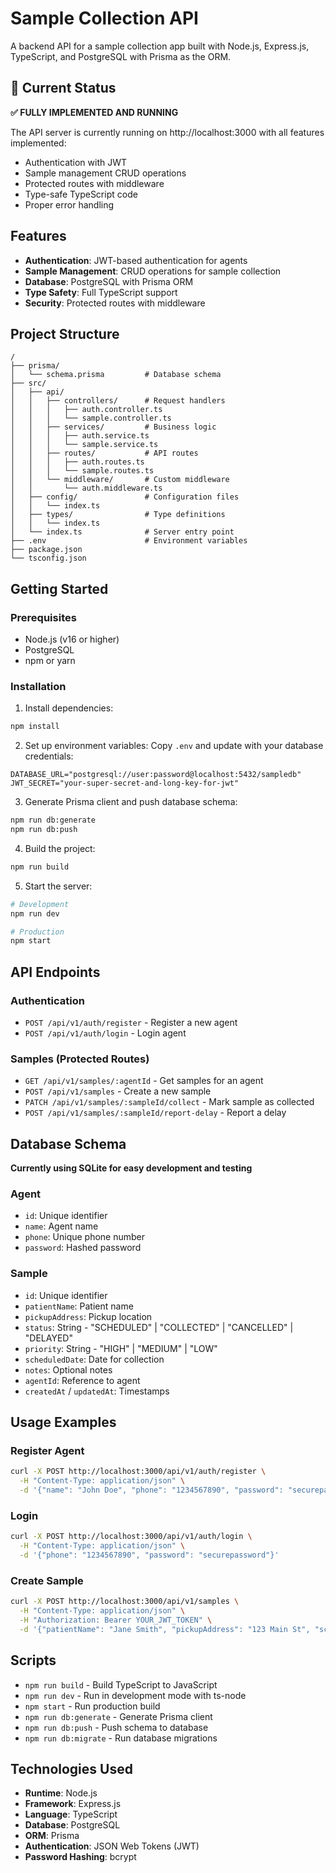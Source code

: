 # Sample Collection API

A backend API for a sample collection app built with Node.js, Express.js, TypeScript, and PostgreSQL with Prisma as the ORM.

## 🚀 Current Status

**✅ FULLY IMPLEMENTED AND RUNNING**

The API server is currently running on http://localhost:3000 with all features implemented:
- Authentication with JWT
- Sample management CRUD operations  
- Protected routes with middleware
- Type-safe TypeScript code
- Proper error handling

## Features

- **Authentication**: JWT-based authentication for agents
- **Sample Management**: CRUD operations for sample collection
- **Database**: PostgreSQL with Prisma ORM
- **Type Safety**: Full TypeScript support
- **Security**: Protected routes with middleware

## Project Structure

```
/
├── prisma/
│   └── schema.prisma         # Database schema
├── src/
│   ├── api/
│   │   ├── controllers/      # Request handlers
│   │   │   ├── auth.controller.ts
│   │   │   └── sample.controller.ts
│   │   ├── services/         # Business logic
│   │   │   ├── auth.service.ts
│   │   │   └── sample.service.ts
│   │   ├── routes/           # API routes
│   │   │   ├── auth.routes.ts
│   │   │   └── sample.routes.ts
│   │   └── middleware/       # Custom middleware
│   │       └── auth.middleware.ts
│   ├── config/               # Configuration files
│   │   └── index.ts
│   ├── types/                # Type definitions
│   │   └── index.ts
│   └── index.ts              # Server entry point
├── .env                      # Environment variables
├── package.json
└── tsconfig.json
```

## Getting Started

### Prerequisites

- Node.js (v16 or higher)
- PostgreSQL
- npm or yarn

### Installation

1. Install dependencies:
```bash
npm install
```

2. Set up environment variables:
Copy `.env` and update with your database credentials:
```env
DATABASE_URL="postgresql://user:password@localhost:5432/sampledb"
JWT_SECRET="your-super-secret-and-long-key-for-jwt"
```

3. Generate Prisma client and push database schema:
```bash
npm run db:generate
npm run db:push
```

4. Build the project:
```bash
npm run build
```

5. Start the server:
```bash
# Development
npm run dev

# Production
npm start
```

## API Endpoints

### Authentication
- `POST /api/v1/auth/register` - Register a new agent
- `POST /api/v1/auth/login` - Login agent

### Samples (Protected Routes)
- `GET /api/v1/samples/:agentId` - Get samples for an agent
- `POST /api/v1/samples` - Create a new sample
- `PATCH /api/v1/samples/:sampleId/collect` - Mark sample as collected
- `POST /api/v1/samples/:sampleId/report-delay` - Report a delay

## Database Schema

**Currently using SQLite for easy development and testing**

### Agent
- `id`: Unique identifier
- `name`: Agent name
- `phone`: Unique phone number
- `password`: Hashed password

### Sample
- `id`: Unique identifier
- `patientName`: Patient name
- `pickupAddress`: Pickup location
- `status`: String - "SCHEDULED" | "COLLECTED" | "CANCELLED" | "DELAYED"
- `priority`: String - "HIGH" | "MEDIUM" | "LOW"
- `scheduledDate`: Date for collection
- `notes`: Optional notes
- `agentId`: Reference to agent
- `createdAt` / `updatedAt`: Timestamps

## Usage Examples

### Register Agent
```bash
curl -X POST http://localhost:3000/api/v1/auth/register \
  -H "Content-Type: application/json" \
  -d '{"name": "John Doe", "phone": "1234567890", "password": "securepassword"}'
```

### Login
```bash
curl -X POST http://localhost:3000/api/v1/auth/login \
  -H "Content-Type: application/json" \
  -d '{"phone": "1234567890", "password": "securepassword"}'
```

### Create Sample
```bash
curl -X POST http://localhost:3000/api/v1/samples \
  -H "Content-Type: application/json" \
  -H "Authorization: Bearer YOUR_JWT_TOKEN" \
  -d '{"patientName": "Jane Smith", "pickupAddress": "123 Main St", "scheduledDate": "2025-08-07", "priority": "HIGH", "agentId": "agent_id"}'
```

## Scripts

- `npm run build` - Build TypeScript to JavaScript
- `npm run dev` - Run in development mode with ts-node
- `npm start` - Run production build
- `npm run db:generate` - Generate Prisma client
- `npm run db:push` - Push schema to database
- `npm run db:migrate` - Run database migrations

## Technologies Used

- **Runtime**: Node.js
- **Framework**: Express.js
- **Language**: TypeScript
- **Database**: PostgreSQL
- **ORM**: Prisma
- **Authentication**: JSON Web Tokens (JWT)
- **Password Hashing**: bcrypt
